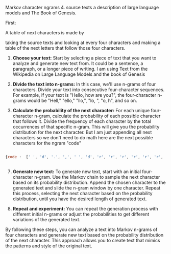 Markov character ngrams 4. source texts a description of large language models and The Book of Genesis.

First:

A table of next characters is made by

taking the  source texts  and looking at every four characters and making a table of the next letters that follow those four characters.


1. **Choose your text:** Start by selecting a piece of text that you want to analyze and generate new text from. It could be a sentence, a paragraph, or a longer piece of writing. I am using Text from the Wikipedia on Large Language Models and  the book of Genesis 

2. **Divide the text into n-grams:** In this case, we'll use n-grams of four characters. Divide your text into consecutive four-character sequences. For example, if your text is "Hello, how are you?", the four-character n-grams would be "Hell," "ello," "llo,", "lo, ", "o, h", and so on.

4. **Calculate the probability of the next character:** For each unique four-character n-gram, calculate the probability of each possible character that follows it. Divide the frequency of each character by the total occurrences of that specific n-gram. This will give you the probability distribution for the next character. But I am just appending all next characters so we don't need to do math  here are the next possible characters for the ngram "code"

``` javascript

{code :  [' ', 'd', '.', ',', ' ', 'd', 'r', 'r', 'r', 'r', 'r', 'r', 'r', 'r', 'r', 'r', 'r', 'r']}
 
```

7. **Generate new text:** To generate new text, start with an initial four-character n-gram. Use the Markov chain to sample the next character based on its probability distribution. Append the chosen character to the generated text and slide the n-gram window by one character. Repeat this process, selecting the next character based on the probability distribution, until you have the desired length of generated text.

8. **Repeat and experiment:** You can repeat the generation process with different initial n-grams or adjust the probabilities to get different variations of the generated text.

By following these steps, you can analyze a text into Markov n-grams of four characters and generate new text based on the probability distribution of the next character. This approach allows you to create text that mimics the patterns and style of the original text.
